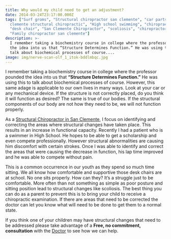 ```yaml
---
title: Why would my child need to get an adjustment?
date: 2014-03-24T23:17:00.000Z
tags: ["Surf groms", "Structural chiropractor san clemente", "car parts", "san
  clemente structural chiropractic", "High school swimming", "chiropractor 92672",
  "desk chair", "San Clemente Chiropractor", "scoliosis", "chiropractor 92673",
  "Family chiropractor san clemente"]
description: >-
  I remember taking a biochemistry course in college where the professor pounded
  the idea into us that “Structure Determines Function.” He was using this to
  talk about biochemical processes of course....
image: img/nerve-scan-olf_1_itok-bddlmbqc.jpg
---
```

I remember taking a biochemistry course in college where the professor pounded the idea into us that **“Structure Determines Function.”** He was using this to talk about biochemical processes of course. However, this same adage is applicable to our own lives in many ways. Look at your car or any mechanical device. If the structure is not correctly placed, do you think it will function as desired? The same is true of our bodies. If the structural components of our body are not how they need to be, we will not function properly.

As a [](<>)[Structural Chiropractor in San Clemente](../index.html "Structural Chiropractor in San Clemente"), I focus on identifying and correcting the areas where structural changes have taken place. This results in an increase in functional capacity. Recently I had a patient who is a swimmer in High School. He hopes to be able to get a scholarship and even compete professionally. However structural abnormalities are causing him discomfort with certain strokes. Once I was able to identify and correct the areas that were causing the decrease in function, his lap time improved and he was able to compete without pain.

This is a common occurrence in our youth as they spend so much time sitting. We all know how comfortable and supportive those desk chairs are at school. No one sits properly. How can they? It’s a struggle just to be comfortable. More often than not something as simple as poor posture and sitting position lead to structural changes like scoliosis. The best thing you can do as a parent to prevent this is to bring your child to receive a chiropractic examination. If there are areas that need to be corrected the doctor can let you know what will need to be done to get them to a normal state.

If you think one of your children may have structural changes that need to be addressed please take advantage of a **Free, no commitment, consultation** with the [Doctor](../meet-doctors.html "meet the doctor") to see how we can help.